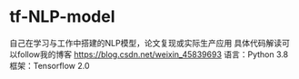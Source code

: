 # tf-NLP-model
自己在学习与工作中搭建的NLP模型，论文复现或实际生产应用
具体代码解读可以follow我的博客 https://blog.csdn.net/weixin_45839693
语言：Python 3.8
框架：Tensorflow 2.0
